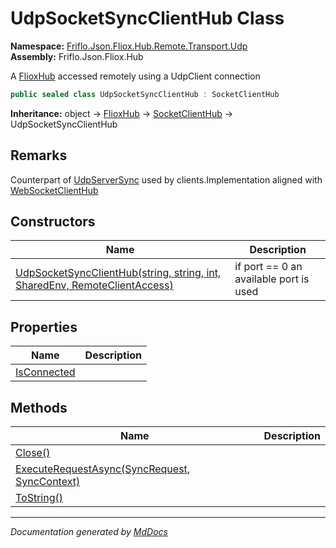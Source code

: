﻿<!--  
  <auto-generated>   
    The contents of this file were generated by a tool.  
    Changes to this file may be list if the file is regenerated  
  </auto-generated>   
-->

# UdpSocketSyncClientHub Class

**Namespace:** [Friflo.Json.Fliox.Hub.Remote.Transport.Udp](../index.md)  
**Assembly:** Friflo.Json.Fliox.Hub

A [FlioxHub](../../../../Host/FlioxHub/index.md) accessed remotely  using a UdpClient connection

```csharp
public sealed class UdpSocketSyncClientHub : SocketClientHub
```

**Inheritance:** object → [FlioxHub](../../../../Host/FlioxHub/index.md) → [SocketClientHub](../../../SocketClientHub/index.md) → UdpSocketSyncClientHub

## Remarks

Counterpart of [UdpServerSync](../UdpServerSync/index.md) used by clients.Implementation aligned with [WebSocketClientHub](../../../WebSocketClientHub/index.md)

## Constructors

| Name                                                                                                | Description                              |
| --------------------------------------------------------------------------------------------------- | ---------------------------------------- |
| [UdpSocketSyncClientHub(string, string, int, SharedEnv, RemoteClientAccess)](constructors/index.md) | if port \=\= 0 an available port is used |

## Properties

| Name                                     | Description |
| ---------------------------------------- | ----------- |
| [IsConnected](properties/IsConnected.md) |             |

## Methods

| Name                                                                            | Description |
| ------------------------------------------------------------------------------- | ----------- |
| [Close()](methods/Close.md)                                                     |             |
| [ExecuteRequestAsync(SyncRequest, SyncContext)](methods/ExecuteRequestAsync.md) |             |
| [ToString()](methods/ToString.md)                                               |             |

___

*Documentation generated by [MdDocs](https://github.com/ap0llo/mddocs)*
